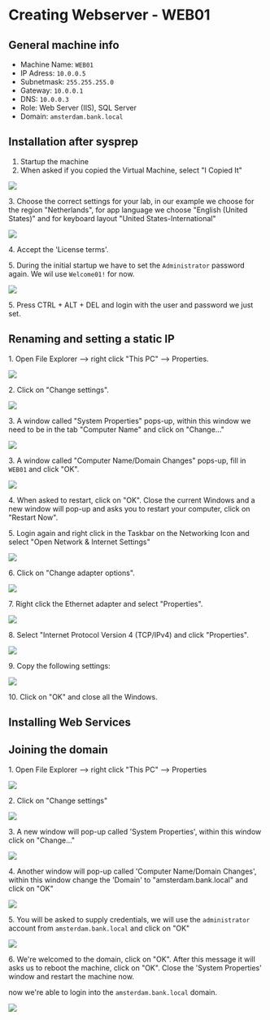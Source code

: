 # Creating Webserver - WEB01

## General machine info

* Machine Name: `WEB01`
* IP Adress: `10.0.0.5`
* Subnetmask: `255.255.255.0`
* Gateway: `10.0.0.1`
* DNS: `10.0.0.3`
* Role: Web Server (IIS), SQL Server
* Domain: `amsterdam.bank.local`

## Installation after sysprep

1. Startup the machine
2. When asked if you copied the Virtual Machine, select "I Copied It"

![](<../../../../../.gitbook/assets/afbeelding (103) (1) (2) (7).png>)

3\. Choose the correct settings for your lab, in our example we choose for the region "Netherlands", for app language we choose "English (United States)" and for keyboard layout "United States-International"

![](<../../../../../.gitbook/assets/afbeelding (1) (1) (1) (2) (3).png>)

4\. Accept the 'License terms'.

5\. During the initial startup we have to set the `Administrator` password again. We wil use `Welcome01!` for now.

![](<../../../../../.gitbook/assets/afbeelding (113).png>)

5\. Press CTRL + ALT + DEL and login with the user and password we just set.

## Renaming and setting a static IP

1\. Open File Explorer --> right click "This PC" --> Properties.

![](<../../../../../.gitbook/assets/afbeelding (17) (1) (2).png>)

2\. Click on "Change settings".

![](<../../../../../.gitbook/assets/afbeelding (99).png>)

3\. A window called "System Properties" pops-up, within this window we need to be in the tab "Computer Name" and click on "Change..."

![](<../../../../../.gitbook/assets/afbeelding (55).png>)

3\. A window called "Computer Name/Domain Changes" pops-up, fill in `WEB01` and click "OK".

![](<../../../../../.gitbook/assets/afbeelding (114).png>)

4\. When asked to restart, click on "OK". Close the current Windows and a new window will pop-up and asks you to restart your computer, click on "Restart Now".

5\. Login again and right click in the Taskbar on the Networking Icon and select "Open Network & Internet Settings"

![](<../../../../../.gitbook/assets/afbeelding (109) (1) (1) (1).png>)

6\. Click on "Change adapter options".

![](<../../../../../.gitbook/assets/afbeelding (20) (1) (1) (1).png>)

7\. Right click the Ethernet adapter and select "Properties".

![](<../../../../../.gitbook/assets/afbeelding (102) (1) (2) (4).png>)

8\. Select "Internet Protocol Version 4 (TCP/IPv4) and click "Properties".

![](<../../../../../.gitbook/assets/afbeelding (112) (1).png>)

9\. Copy the following settings:

![](<../../../../../.gitbook/assets/afbeelding (12).png>)

10\. Click on "OK" and close all the Windows.

## Installing Web Services



## Joining the domain

1\. Open File Explorer --> right click "This PC" --> Properties

![](<../../../../../.gitbook/assets/afbeelding (17) (1) (2) (2).png>)

2\. Click on "Change settings"

![](<../../../../../.gitbook/assets/afbeelding (17) (1).png>)

3\. A new window will pop-up called 'System Properties', within this window click on "Change..."

![](<../../../../../.gitbook/assets/afbeelding (25) (1) (1).png>)

4\. Another window will pop-up called 'Computer Name/Domain Changes', within this window change the 'Domain' to "amsterdam.bank.local" and click on "OK"

![](<../../../../../.gitbook/assets/afbeelding (26) (1) (1).png>)

5\. You will be asked to supply credentials, we will use the `administrator` account from `amsterdam.bank.local` and click on "OK"

![](<../../../../../.gitbook/assets/afbeelding (6) (1) (1) (1).png>)

6\. We're welcomed to the domain, click on "OK". After this message it will asks us to reboot the machine, click on "OK". Close the 'System Properties' window and restart the machine now.

now we're able to login into the `amsterdam.bank.local` domain.

![](<../../../../../.gitbook/assets/afbeelding (19) (1).png>)

